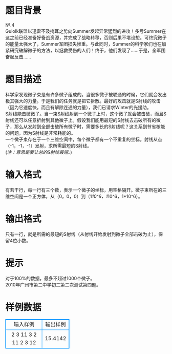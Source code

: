 # 

 
 # 题目背景 
№.4<BR>Guiolk联盟以迅雷不及掩耳之势向Summer发起异常猛烈的进攻！多亏Summer在这之前已经准备好备战资源，并完成了战略转移，否则后果不堪设想。可终究微子的能量太强大了，Summer军团损失惨重。与此同时，Summer的科学家们也在加紧研究破解微子的方法，以拯救受伤的人们！终于，他们发现了……于是，全军团奋起反击…… 

 
 # 题目描述 
科学家发现微子束是有许多微子组成的。当很多微子被联通的时候，它们就会发出极其强大的力量。于是我们的任务就是把它拆散。最好的攻击就是S射线的攻击（因为它速度快，而且有解除连通的力量），我们已请求Winter的光援助。<BR>S射线能击破微子。当一束S射线射到一个微子上时，这个微子就会被击破，而且S射线还可以任意折射到其他微子上。假设我们能用最短的S射线去击破所有的微子，那么从发射到全部击破所有微子时，需要多长的S射线呢？这关系到节省核能的问题，因为S射线是非常耗能的。<BR>一个微子束存在于一个三维空间中，每个微子都有一个不重复的坐标。射线从点（-1，-1，-1）发射，求所需最短的S射线。<BR>(*注：意思是要让总的S射线最短。*) 

 
 # 输入格式 
有若干行，每一行有三个数，表示一个微子的坐标，用空格隔开。微子束所在的三维空间是一个正方体，从（0，0，0）到（1*10^6，1*10^6，1*10^6）。 

 
 # 输出格式 
只有一行，就是所需的最短的S射线（从射线开始发射到微子全部击破为止），保留4位小数。 

 
 # 提示 
对于100%的数据，最多不超过1000个微子。<BR>2010年广州市第二中学初二第二次测试第四题。 
# 样例数据
<style>
        table,table tr th, table tr td { border:1px solid #0094ff; }
        table { width: 200px; min-height: 25px; line-height: 25px; text-align: center; border-collapse: collapse;}   
    </style>
<table>
	<tr>
		<td>输入样例</td>
		<td>输出样例</td>
	</tr>
<tr><td>2 3 11
3 2 11
2 3 12
</td><td>15.4142
</td></tr></table>
